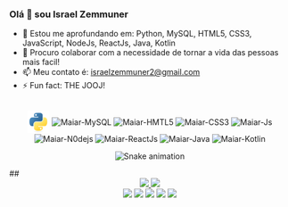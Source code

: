 ### Olá 👋 sou Israel Zemmuner

- 🌱 Estou me aprofundando em: Python, MySQL, HTML5, CSS3, JavaScript, NodeJs, ReactJs, Java, Kotlin
- 👯 Procuro colaborar com a necessidade de tornar a vida das pessoas mais facil!
- 📫 Meu contato é: israelzemmuner2@gmail.com
- ⚡ Fun fact: THE JOOJ!

<div style="display: inline_block"  align="center"><br>
  <img align="center" alt="Maiar-Python" height="40" width="40" src="https://raw.githubusercontent.com/devicons/devicon/master/icons/python/python-original.svg">
  <img align="center" alt="Maiar-MySQL" height="40" width="40" src="https://cdn.jsdelivr.net/gh/devicons/devicon/icons/mysql/mysql-plain.svg" />
  <img align="center" alt="Maiar-HMTL5" height="40" width="40" src="https://cdn.jsdelivr.net/gh/devicons/devicon/icons/html5/html5-original-wordmark.svg" />
  <img align="center" alt="Maiar-CSS3" height="40" width="40" src="https://cdn.jsdelivr.net/gh/devicons/devicon/icons/css3/css3-original-wordmark.svg" />
  <img align="center" alt="Maiar-Js" height="30" width="40" src="https://cdn.jsdelivr.net/gh/devicons/devicon/icons/javascript/javascript-original.svg" />
  <img align="center" alt="Maiar-N0dejs" height="60" width="60" src="https://cdn.jsdelivr.net/gh/devicons/devicon/icons/nodejs/nodejs-original-wordmark.svg" />
  <img align="center" alt="Maiar-ReactJs" height="30" width="40" src="https://cdn.jsdelivr.net/gh/devicons/devicon/icons/react/react-original.svg" />
  <img align="center" alt="Maiar-Java" height="40" width="40" src="https://cdn.jsdelivr.net/gh/devicons/devicon/icons/java/java-original.svg" />
  <img align="center" alt="Maiar-Kotlin" height="40" width="50" src="https://cdn.jsdelivr.net/gh/devicons/devicon/icons/kotlin/kotlin-plain-wordmark.svg" />
  
  ![Snake animation](https://github.com/MaiarOlorin/MaiarOlorin/blob/output/github-contribution-grid-snake.svg) 
  
 </div>
##
<div align="center">
  <a href="https://github.com/MaiarOlorin">
  <img height="180em" src="https://github-readme-stats.vercel.app/api?username=MaiarOlorin&show_icons=true&theme=radical&include_all_commits=true&count_private=true"/>
  <img height="180em" src="https://github-readme-stats.vercel.app/api/top-langs/?username=MaiarOlorin&layout=compact&langs_count=7&theme=ocean_dark"/>
</div>
 
 <div  align="center">
    <a href = "https://www.linkedin.com/in/israel-zemmuner-gomes-938852229/" target = "_blank"><img src= "https://img.shields.io/badge/LinkedIn-0077B5?style=for-the-badge&logo=linkedin&logoColor=white" target = "_blank"></a>
    <a href = "https://www.facebook.com/israel.zemmuner.gomes/" target = "_blank"><img src= "https://img.shields.io/badge/Facebook-1877F2?style=for-the-badge&logo=facebook&logoColor=white"></a>
    <a href = "mailto:israelzemmuner2@gmail.com" target = "_blank"><img src= "https://img.shields.io/badge/Gmail-D14836?style=for-the-badge&logo=gmail&logoColor=white" target = "_blank"></a>
    <a href = "https://www.instagram.com/israelzemuner/" target = "_blank"><img src= "https://img.shields.io/badge/Instagram-E4405F?style=for-the-badge&logo=instagram&logoColor=white"></a>
    <a href = "https://wa.me/5518997472532" target = "_blank"><img src="https://img.shields.io/badge/WhatsApp-25D366?style=for-the-badge&logo=whatsapp&logoColor=white"></a>    
  </div>
